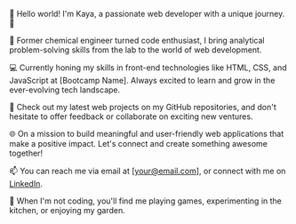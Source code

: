 👋 Hello world! I'm Kaya, a passionate web developer with a unique journey. 🚀

🧪 Former chemical engineer turned code enthusiast, I bring analytical problem-solving skills from the lab to the world of web development.

💻 Currently honing my skills in front-end technologies like HTML, CSS, and JavaScript at [Bootcamp Name]. Always excited to learn and grow in the ever-evolving tech landscape.

🔗 Check out my latest web projects on my GitHub repositories, and don't hesitate to offer feedback or collaborate on exciting new ventures.

🌐 On a mission to build meaningful and user-friendly web applications that make a positive impact. Let's connect and create something awesome together!

📫 You can reach me via email at [your@email.com], or connect with me on [LinkedIn](https://www.linkedin.com/in/yourusername/).

🌱 When I'm not coding, you'll find me playing games, experimenting in the kitchen, or enjoying my garden.
